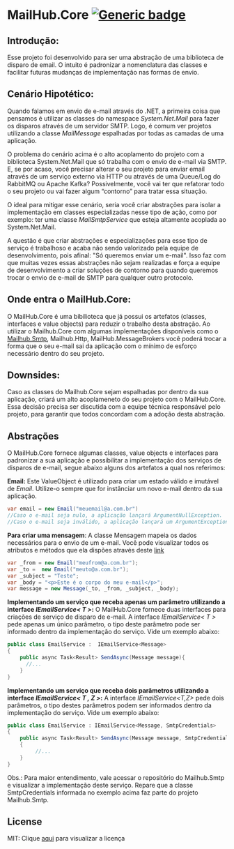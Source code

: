 # MailHub.Core [![Generic badge](https://img.shields.io/badge/v1.0.2-development-green.svg)](https://shields.io/)

## Introdução:
Esse projeto foi desenvolvido para ser uma abstração de uma biblioteca de disparo de email. O intuito é padronizar a nomenclatura das classes e facilitar futuras mudanças de implementação nas formas de envio.

## Cenário Hipotético:
Quando falamos em envio de e-mail através do .NET, a primeira coisa que pensamos é utilizar as classes do namespace *System.Net.Mail* para fazer os disparos através de um servidor SMTP. Logo, é comum ver projetos utilizando a classe *MailMessage* espalhadas por todas as camadas de uma aplicação.

O problema do cenário acima é o alto acoplamento do projeto com a biblioteca System.Net.Mail que só trabalha com o envio de e-mail via SMTP. E, se por acaso, você precisar alterar o seu projeto para enviar email através de um serviço externo via HTTP ou através de uma Queue/Log do RabbitMQ ou Apache Kafka? Possivelmente, você vai ter que refatorar todo o seu projeto ou vai fazer algum “contorno” para tratar essa situação.

O ideal para mitigar esse cenário, seria você criar abstrações para isolar a implementação em classes especializadas nesse tipo de ação, como por exemplo: ter uma classe *MailSmtpService* que esteja altamente acoplada ao System.Net.Mail. 

A questão é que criar abstrações e especializações para esse tipo de serviço é trabalhoso e acaba não sendo valorizado pela equipe de desenvolvimento, pois afinal: "Só queremos enviar um e-mail". Isso faz com que muitas vezes essas abstrações não sejam realizadas e força a equipe de desenvolvimento a criar soluções de contorno para quando queremos trocar o envio de e-mail de SMTP para qualquer outro protocolo.

## Onde entra o MailHub.Core:

O MailHub.Core é uma bibilioteca que já possui os artefatos (classes, interfaces e value objects) para reduzir o trabalho desta abstração. Ao utilizar o Mailhub.Core com algumas implementações disponíveis como o [Mailhub.Smtp](https://github.com/gustavoscarvalhorj/Mailhub.Smtp), Mailhub.Http, MailHub.MessageBrokers você poderá trocar a forma que o seu e-mail sai da aplicação com o mínimo de esforço necessário dentro do seu projeto.

## Downsides:
Caso as classes do Mailhub.Core sejam espalhadas por dentro da sua aplicação, criará um alto acoplameneto do seu projeto com o MailHub.Core. Essa decisão precisa ser discutida com a equipe técnica responsável pelo projeto, para garantir que todos concordam com a adoção desta abstração.

## Abstrações
O MailHub.Core fornece algumas classes, value objects e interfaces para padronizar a sua aplicação e possibilitar a implementação dos serviços de disparos de e-mail, segue abaixo alguns dos artefatos a qual nos referimos:

**Email:** Este ValueObject é utilizado para criar um estado válido e imutável de *Email*. Utilize-o sempre que for instânciar um novo e-mail dentro da sua aplicação.
```cs
var email = new Email("meuemail@a.com.br") 
//Caso o e-mail seja nulo, a aplicação lançará ArgumentNullException.
//Caso o e-mail seja inválido, a aplicação lançará um ArgumentException.
```

**Para criar uma mensagem**: A classe Mensagem mapeia os dados necessários para o envio de um e-mail. Você pode visualizar todos os atributos e métodos que ela dispões através deste [link](Mailhub.Core/Domain/Model/Message.cs)

```cs
var _from = new Email("meufrom@a.com.br");
var _to =  new Email("meuto@a.com.br");
var _subject = "Teste";
var _body = "<p>Este é o corpo do meu e-mail</p>";
var message = new Message(_to, _from, _subject, _body);
```

**Implementando um serviço que receba apenas um parâmetro utilizando a interface *IEmailService< T >*:**
O MailHub.Core fornece duas interfaces para criações de serviço de disparo de e-mail. A interface *IEmailService< T >* pede apenas um único parâmetro, o tipo deste parâmetro pode ser informado dentro da implementação do serviço. Vide um exemplo abaixo:
```cs
public class EmailService :  IEmailService<Message>
{
    public async Task<Result> SendAsync(Message message){
      //...
    }
}
```

**Implementando um serviço que receba dois parâmetros utilizando a interface *IEmailService< T , Z >*:**
A interface *IEmailService<T,Z>* pede dois parâmetros, o tipo destes parâmetros podem ser informados dentro da implementação do serviço. Vide um exemplo abaixo:
```cs
public class EmailService : IEmailService<Message, SmtpCredentials>
{
    public async Task<Result> SendAsync(Message message, SmtpCredentials credentials)
    {
         //...
    }
}
```
Obs.: Para maior entendimento, vale acessar o repositório do Mailhub.Smtp e visualizar a implementação deste serviço. Repare que a classe SmtpCredentials informada no exemplo acima faz parte do projeto Mailhub.Smtp. 

## License

MIT: Clique [aqui](LICENSE.txt) para visualizar a licença 

